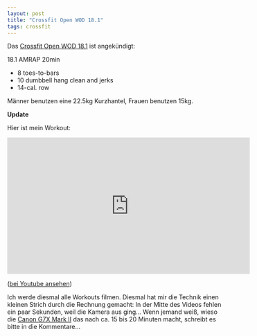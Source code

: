 ```yaml
---
layout: post
title: "Crossfit Open WOD 18.1"
tags: crossfit
---
```


Das [Crossfit Open WOD 18.1][0] ist angekündigt:

18.1 AMRAP 20min

* 8 toes-to-bars
* 10 dumbbell hang clean and jerks
* 14-cal. row

Männer benutzen eine 22.5kg Kurzhantel, Frauen benutzen 15kg.

**Update**

Hier ist mein Workout:

<iframe width="560" height="315" src="https://www.youtube-nocookie.com/embed/S6P5vk7T8gs" frameborder="0" allow="autoplay; encrypted-media" allowfullscreen></iframe>

([bei Youtube ansehen][2])

Ich werde diesmal alle Workouts filmen. Diesmal hat mir die Technik einen kleinen Strich durch die Rechnung gemacht: In der Mitte des Videos fehlen ein paar Sekunden, weil die Kamera aus ging... Wenn jemand weiß, wieso die [Canon G7X Mark II][3] das nach ca. 15 bis 20 Minuten macht, schreibt es bitte in die Kommentare...


[0]: https://games.crossfit.com/workouts/open/2018/1
[1]: https://games-assets.crossfit.com/18_1_workout11_asldkfjhaks13475JDUTEdjfha.pdf
[2]: https://www.youtube.com/watch?v=S6P5vk7T8gs
[3]: https://www.amazon.de/Canon-Digitalkamera-klappbarem-LCD-Display-Touchscreen/dp/B01BYERRUG/kopisde-21
